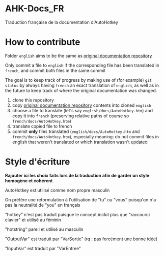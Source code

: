 # AHK-Docs_FR
Traduction française de la documentation d'AutoHotkey

# How to contribute
Folder `english` aims to be the same as [original documentation repository](https://github.com/Lexikos/AutoHotkey_L-Docs)

Only commit a file to `english` if the corresponding file has been translated in `french`, and commit both files in the same commit

The goal is to keep track of progress by making use of (for example) `git status` by always having `french` an exact translation of `english`,
as well as in the future to keep track of where the original documentation was changed.

1. clone this repository
2. copy [original documentation repository](https://github.com/Lexikos/AutoHotkey_L-Docs) contents into cloned `english`
3. choose a file to translate (let's say `english/docs/AutoHotkey.htm`) and copy it into `french` (preserving relative paths of course so `french/docs/AutoHotkey.htm`)
4. translate copied file to french
5. commit **only** files translated (`english/docs/AutoHotkey.htm` and `french/docs/AutoHotkey.htm`),
especially meaning: do not commit files in english that weren't translated or which translation wasn't updated

# Style d'écriture
**Rajouter ici les choix faits lors de la traduction afin de garder un style homogène et cohérent**

AutoHotkey est utilisé comme nom propre masculin

On préfère une reformulation à l'utilisation de "tu" ou "vous" puisqu'on n'a pas la neutralité de "you" en français

"hotkey" n'est pas traduit puisque le concept inclut plus que "raccourci clavier" et utilisé au féminin

"hotstring" pareil et utilisé au masculin

"OutputVar" est traduit par "VarSortie" (rq : pas forcément une bonne idée)

"InputVar" est traduit par "VarEntree"
